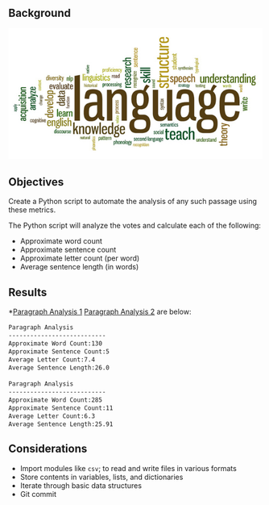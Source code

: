 ## Background

![](https://github.com/jwang711/python-projects/blob/master/Python-Text-Analysis/image/language.jpg)

## Objectives
Create a Python script to automate the analysis of any such passage using these metrics.

The Python script will analyze the votes and calculate each of the following:
  * Approximate word count
  * Approximate sentence count
  * Approximate letter count (per word)
  * Average sentence length (in words)

## Results
*[Paragraph Analysis 1](https://github.com/jwang711/python-projects/blob/master/Python-Text-Analysis/paragraph_1_analysis.txt) 
[Paragraph Analysis 2](https://github.com/jwang711/python-projects/blob/master/Python-Text-Analysis/paragraph_2_analysis.txt) are below: 
```text
Paragraph Analysis
---------------------------
Approximate Word Count:130
Approximate Sentence Count:5
Average Letter Count:7.4
Average Sentence Length:26.0

Paragraph Analysis
---------------------------
Approximate Word Count:285
Approximate Sentence Count:11
Average Letter Count:6.3
Average Sentence Length:25.91
```
## Considerations

  * Import modules like `csv`; to read and write files in various formats
  * Store contents in variables, lists, and dictionaries
  * Iterate through basic data structures
  * Git commit
